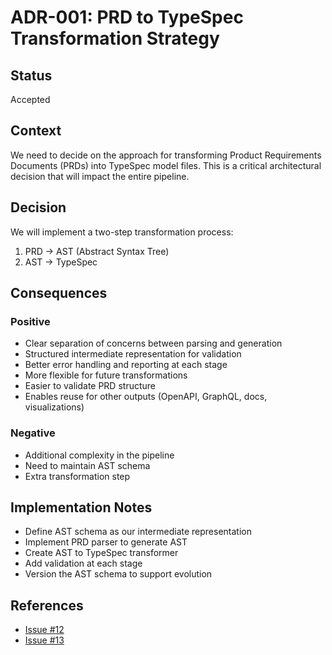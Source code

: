 # ADR-001: PRD to TypeSpec Transformation Strategy

## Status

Accepted

## Context

We need to decide on the approach for transforming Product Requirements Documents (PRDs) into TypeSpec model files. This is a critical architectural decision that will impact the entire pipeline.

## Decision

We will implement a two-step transformation process:

1. PRD → AST (Abstract Syntax Tree)
2. AST → TypeSpec

## Consequences

### Positive

- Clear separation of concerns between parsing and generation
- Structured intermediate representation for validation
- Better error handling and reporting at each stage
- More flexible for future transformations
- Easier to validate PRD structure
- Enables reuse for other outputs (OpenAPI, GraphQL, docs, visualizations)

### Negative

- Additional complexity in the pipeline
- Need to maintain AST schema
- Extra transformation step

## Implementation Notes

- Define AST schema as our intermediate representation
- Implement PRD parser to generate AST
- Create AST to TypeSpec transformer
- Add validation at each stage
- Version the AST schema to support evolution

## References

- [Issue #12](https://github.com/ForestMars/pedal/issues/12)
- [Issue #13](https://github.com/ForestMars/pedal/issues/13)
